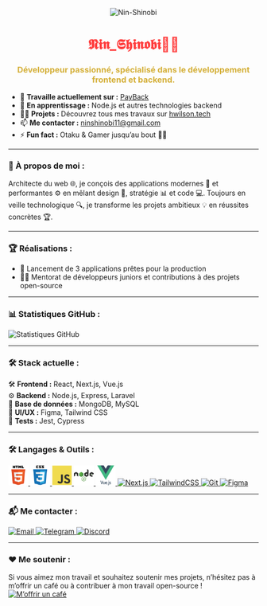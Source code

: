 <p align="center">
  <img src="https://github.com/Nin-Shinobi/Nin-Shinobi/blob/main/THE-FUTURE.png" alt="Nin-Shinobi"/>
</p>

<h1 align="center" style="color: #ff3d3d;">𝕹𝖎𝖓_𝕾𝖍𝖎𝖓𝖔𝖇𝖎🥷🏾</h1>
<h3 align="center" style="color: #d4af37;">Développeur passionné, spécialisé dans le développement frontend et backend.</h3>

- 🔭 **Travaille actuellement sur :** [PayBack](https://pay-back-zeta.vercel.app/)  
- 🌱 **En apprentissage :** Node.js et autres technologies backend  
- 👨‍💻 **Projets :** Découvrez tous mes travaux sur [hwilson.tech](https://www.hwilson.tech)  
- 📫 **Me contacter :** ninshinobi11@gmail.com  
- ⚡ **Fun fact :** Otaku & Gamer jusqu’au bout 🥷😁  

---

### 🔹 À propos de moi :  
Architecte du web 🌐, je conçois des applications modernes 🚀 et performantes ⚙️ en mêlant design 🎨, stratégie 📊 et code 💻. 
Toujours en veille technologique 🔍, je transforme les projets ambitieux 💡 en réussites concrètes 🏆.

---

### 🏆 Réalisations :  
- 🚀 Lancement de 3 applications prêtes pour la production    
- 👨‍🏫 Mentorat de développeurs juniors et contributions à des projets open-source  

---

### 📊 Statistiques GitHub :  
<p align="left">
  <img src="https://github-readme-stats.vercel.app/api?username=Nin-Shinobi&show_icons=true&theme=radical" alt="Statistiques GitHub" />
</p>

---

### 🛠️ Stack actuelle :  
🛠️ **Frontend :** React, Next.js, Vue.js  
⚙️ **Backend :** Node.js, Express, Laravel  
💾 **Base de données :** MongoDB, MySQL  
🎨 **UI/UX :** Figma, Tailwind CSS  
🧪 **Tests :** Jest, Cypress  

---

### 🛠️ Langages & Outils :  
<p align="left"> 
  <a href="https://www.w3.org/html/" target="_blank">
    <img src="https://raw.githubusercontent.com/devicons/devicon/master/icons/html5/html5-original-wordmark.svg" alt="HTML5" width="40" height="40"/>
  </a> 
  <a href="https://www.w3schools.com/css/" target="_blank">
    <img src="https://raw.githubusercontent.com/devicons/devicon/master/icons/css3/css3-original-wordmark.svg" alt="CSS3" width="40" height="40"/>
  </a>
  <a href="https://developer.mozilla.org/en-US/docs/Web/JavaScript" target="_blank">
    <img src="https://raw.githubusercontent.com/devicons/devicon/master/icons/javascript/javascript-original.svg" alt="JavaScript" width="40" height="40"/>
  </a> 
  <a href="https://nodejs.org" target="_blank">
    <img src="https://raw.githubusercontent.com/devicons/devicon/master/icons/nodejs/nodejs-original-wordmark.svg" alt="Node.js" width="40" height="40"/>
  </a>
  <a href="https://vuejs.org/" target="_blank">
    <img src="https://raw.githubusercontent.com/devicons/devicon/master/icons/vuejs/vuejs-original-wordmark.svg" alt="Vue.js" width="40" height="40"/>
  </a>
  <a href="https://nextjs.org/" target="_blank">
    <img src="https://cdn.worldvectorlogo.com/logos/nextjs-2.svg" alt="Next.js" width="40" height="40"/>
  </a>
  <a href="https://tailwindcss.com/" target="_blank">
    <img src="https://icon.icepanel.io/Technology/svg/Tailwind-CSS.svg" alt="TailwindCSS" width="40" height="40"/>
  </a>
  <a href="https://git-scm.com/" target="_blank">
    <img src="https://www.vectorlogo.zone/logos/git-scm/git-scm-icon.svg" alt="Git" width="40" height="40"/>
  </a>
  <a href="https://www.figma.com/" target="_blank">
    <img src="https://www.vectorlogo.zone/logos/figma/figma-icon.svg" alt="Figma" width="40" height="40"/>
  </a>
</p>

---

<!--  ### 🔧 Vous avez un projet digital ou un problème technique ? Parlons-en. 
<p align="left">
  🌟 Bénéficiez d’une consultation personnalisée avec un expert digital 💡 pour vous aider à structurer votre idée, résoudre un problème technique ou optimiser votre présence en ligne.

  🚀 Que ce soit pour un site web, une application, de l’automatisation, du design ou de la stratégie, vous repartez avec des solutions claires, adaptées et concrètes.

  🎯 Donnez à votre projet les bases solides qu’il mérite — commençons par une vraie conversation : 
  <a href="https://hscpjgcv.mychariow.com/prd_7rpfut" target="_blank">
    Prenez rendez-vous pour discuter de votre projet.
  </a>
</p>

---
-->

### 📬 Me contacter :  
<p align="left">
  <a href="mailto:ninshinobi11@gmail.com" target="_blank">
    <img src="https://img.shields.io/badge/Email-%23D14836.svg?style=for-the-badge&logo=gmail&logoColor=white" alt="Email">
  </a>
  <a href="https://t.me/nin_shinobi" target="_blank">
    <img src="https://img.shields.io/badge/Telegram-%2326A5E4.svg?style=for-the-badge&logo=telegram&logoColor=white" alt="Telegram">
  </a>
  <a href="https://discord.gg/XmVsV7VhCB" target="_blank">
    <img src="https://img.shields.io/badge/Discord-%237289DA.svg?style=for-the-badge&logo=discord&logoColor=white" alt="Discord">
  </a>
</p>

---

### ❤️ Me soutenir :  
Si vous aimez mon travail et souhaitez soutenir mes projets, n’hésitez pas à m’offrir un café ou à contribuer à mon travail open-source !  
<a href="https://buymeacoffee.com/nin_shinobi" target="_blank">
  <img src="https://img.shields.io/badge/M’offrir%20un%20Café-%23FFDD00.svg?style=for-the-badge&logo=buymeacoffee&logoColor=black" alt="M’offrir un café">
</a>
